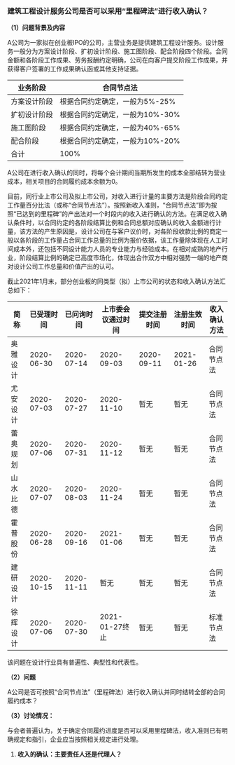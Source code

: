 ### 建筑工程设计服务公司是否可以采用“里程碑法”进行收入确认？

**（1）问题背景及内容**

A公司为一家拟在创业板IPO的公司，主营业务是提供建筑工程设计服务。设计服务一般分为方案设计阶段、扩初设计阶段、施工图阶段、配合阶段四个阶段。合同金额和各阶段工作成果、劳务报酬约定明确，公司在向客户提交阶段工作成果，并获得客户签署的工作成果确认函或其他支持证据。

| 业务阶段     | 合同节点法                      |
|--------------|---------------------------------|
| 方案设计阶段 | 根据合同约定确定，一般为5%-25%  |
| 扩初设计阶段 | 根据合同约定确定，一般为10%-30% |
| 施工图阶段   | 根据合同约定确定，一般为40%-65% |
| 配合阶段     | 根据合同约定确定，一般为10%-20% |
| 合计         | 100%                            |

A公司在进行收入确认的同时，将每个会计期间当期所发生的成本全部结转为营业成本，相关项目的合同履约成本余额为0。

目前，同行业上市公司及拟上市公司，对收入进行计量的主要方法是阶段合同约定工作量百分比法（或称“合同节点法”）。按照新收入准则，“合同节点法”即为按照“已达到的里程碑”的产出法对一个时段内的收入进行确认的方法。在满足收入确认条件时，以合同约定的各阶段结算比例和合同总额对应确认的收入金额进行计量，该方法的产生原因是，设计公司在与客户议价时，对各阶段收款比例的商定一般以各阶段的工作量占合同工作总量的比例为报价依据，该工作量除体现在人工时间成本外，还包括不同设计能力人员的专业能力与经验成本。在相对成熟的地产行业，阶段结算比例的确定已高度市场化，体现出合作双方中相对强势一端的地产商对设计公司工作总量和价值产出的认可。

截止2021年1月末，部分创业板的同类型（拟）上市公司的状态和收入确认方法汇总如下：

| 简称     | 已受理时间 | 已问询时间 | 上市委会议通过时间 | 提交注册时间 | 注册生效时间 | 收入确认方法 |
|----------|------------|------------|--------------------|--------------|--------------|--------------|
| 奥雅设计 | 2020-06-30 | 2020-07-14 | 2020-09-03         | 2020-09-11   | 2021-01-26   | 合同节点法   |
| 尤安设计 | 2020-07-03 | 2020-07-27 | 2020-11-10         | 暂无         | 暂无         | 合同节点法   |
| 蕾奥规划 | 2020-07-06 | 2020-07-31 | 2020-11-12         | 暂无         | 暂无         | 合同节点法   |
| 山水比德 | 2020-07-07 | 2020-08-03 | 2020-11-24         | 暂无         | 暂无         | 合同节点法   |
| 霍普股份 | 2020-06-28 | 2020-09-16 | 2021-01-06         | 暂无         | 暂无         | 合同节点法   |
| 建研设计 | 2020-10-15 | 2020-11-11 | 暂无               | 暂无         | 暂无         | 合同节点法   |
| 徐辉设计 | 2020-07-06 | 2020-07-30 | 2021-01-27终止     | 暂无         | 暂无         | 标准节点法   |

该问题在设计行业具有普遍性、典型性和代表性。

**（2）问题**

A公司是否可按照“合同节点法”（里程碑法）进行收入确认并同时结转全部的合同履约成本？

**（3）讨论情况：**

与会者普遍认为，关于确定合同履约进度是否可以采用里程碑法，收入准则已有明确规定和指引，企业应当按照相关规定进行处理。

1.  **收入的确认：主要责任人还是代理人？**
